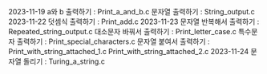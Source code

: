 2023-11-19
a와 b 출력하기 : Print_a_and_b.c
문자열 출력하기 : String_output.c
2023-11-22
덧셈식 출력하기 : Print_add.c
2023-11-23
문자열 반복해서 출력하기 : Repeated_string_output.c
대소문자 바꿔서 출력하기 : Print_letter_case.c
특수문자 출력하기 : Print_special_characters.c
문자열 붙여서 출력하기 : Print_with_string_attached_1.c
                       Print_with_string_attached_2.c
2023-11-24
문자열 돌리기 : Turing_a_string.c
